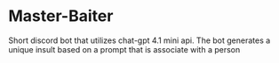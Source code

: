 # Master-Baiter
Short discord bot that utilizes chat-gpt 4.1 mini api. The bot generates a unique insult based on a prompt that is associate with a person
